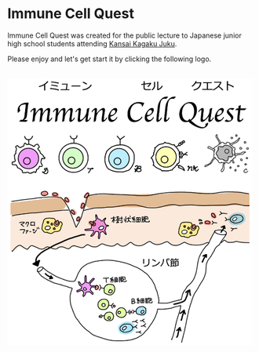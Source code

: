 # Immune Cell Quest

Immune Cell Quest was created for the public lecture to Japanese junior high school students attending [Kansai Kagaku Juku](http://www.kansai-kj.org/).

Please enjoy and let's get start it by clicking the following logo.<br><br>


[<img src="image/cover_02.png" width="500px">](https://keita-iida.github.io/ImmuneCellQuest/)
